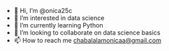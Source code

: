 - 👋 Hi, I’m @onica25c
- 👀 I’m interested in data science 
- 🌱 I’m currently learning Python 
- 💞️ I’m looking to collaborate on data science basics 
- 📫 How to reach me chabalalamonicaa@gmail.com

<!---
onica25c/onica25c is a ✨ special ✨ repository because its `README.md` (this file) appears on your GitHub profile.
You can click the Preview link to take a look at your changes.
--->
